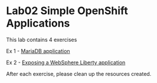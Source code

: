 # Lab02 Simple OpenShift Applications

This lab contains 4 exercises

Ex 1 - [MariaDB application](openshift-mariadb-application-ex-1.md)

Ex 2 - [Exposing a WebSphere Liberty application](openshift-websphere-liberty-ex-2.md)

After each exercise, please clean up the resources created.
